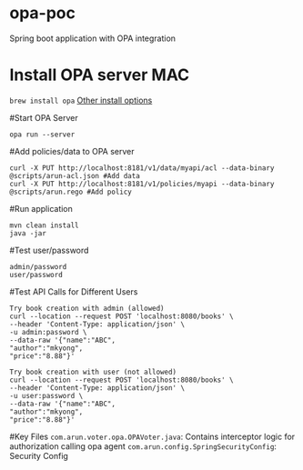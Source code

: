 # opa-poc

Spring boot application with OPA integration

# Install OPA server MAC
`brew install opa`
[Other install options](https://www.openpolicyagent.org/docs/latest/#running-opa)

#Start OPA Server

`opa run --server`

#Add policies/data to OPA server
```
curl -X PUT http://localhost:8181/v1/data/myapi/acl --data-binary @scripts/arun-acl.json #Add data
curl -X PUT http://localhost:8181/v1/policies/myapi --data-binary @scripts/arun.rego #Add policy
```


#Run application
```
mvn clean install
java -jar 

```

#Test user/password
```
admin/password
user/password
```

#Test API Calls for Different Users
```
Try book creation with admin (allowed)
curl --location --request POST 'localhost:8080/books' \
--header 'Content-Type: application/json' \
-u admin:password \
--data-raw '{"name":"ABC",
"author":"mkyong",
"price":"8.88"}'

Try book creation with user (not allowed)
curl --location --request POST 'localhost:8080/books' \
--header 'Content-Type: application/json' \
-u user:password \
--data-raw '{"name":"ABC",
"author":"mkyong",
"price":"8.88"}'

```

#Key Files
`com.arun.voter.opa.OPAVoter.java`: Contains interceptor logic for authorization calling opa agent
`com.arun.config.SpringSecurityConfig`: Security Config


